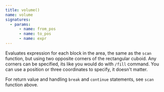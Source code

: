 ```yaml
---
title: volume()
name: volume
signatures:
  - params:
      - name: from_pos
      - name: to_pos
      - name: expr
---
```


Evaluates expression for each block in the area, the same as the `scan`
function, but using two opposite corners of the rectangular cuboid. Any corners
can be specified, its like you would do with `/fill` command. You can use a
position or three coordinates to specify, it doesn't matter.

For return value and handling `break` and `continue` statements, see `scan`
function above.
